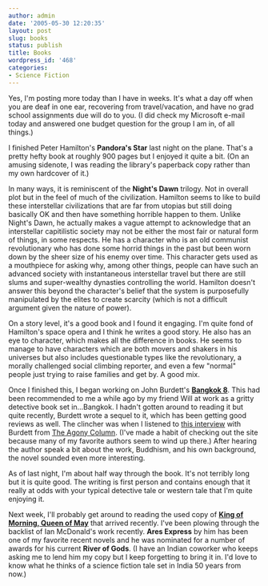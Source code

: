 ```yaml
---
author: admin
date: '2005-05-30 12:20:35'
layout: post
slug: books
status: publish
title: Books
wordpress_id: '468'
categories:
- Science Fiction
---
```

Yes, I'm posting more today than I have in weeks. It's what a day off when you are deaf in one ear, recovering from travel/vacation, and have no grad school assignments due will do to you. (I did check my Microsoft e-mail today and answered one budget question for the group I am in, of all things.)

I finished Peter Hamilton's <a here="http://www.amazon.com/exec/obidos/tg/detail/-/0345479211/"><b>Pandora's Star</b></a> last night on the plane. That's a pretty hefty book at roughly 900 pages but I enjoyed it quite a bit. (On an amusing sidenote, I was reading the library's paperback copy rather than my own hardcover of it.) 

In many ways, it is reminiscent of the <b>Night's Dawn</b> trilogy. Not in overall plot but in the feel of much of the civilization. Hamilton seems to like to build these interstellar civilizations that are far from utopias but still doing basically OK and then have something horrible happen to them. Unlike Night's Dawn, he actually makes a vague attempt to acknowledge that an interstellar capitilistic society may not be either the most fair or natural form of things, in some respects. He has a character who is an old communist revolutionary who has done some horrid things in the past but been worn down by the sheer size of his enemy over time. This character gets used as a mouthpiece for asking why, among other things, people can have such an advanced society with instantaneous interstellar travel but there are still slums and super-wealthy dynasties controlling the world. Hamilton doesn't answer this beyond the character's belief that the system is purposefully manipulated by the elites to create scarcity (which is not a difficult argument given the nature of power).

On a story level, it's a good book and I found it engaging. I'm quite fond of Hamilton's space opera and I think he writes a good story. He also has an eye to character, which makes all the difference in books. He seems to manage to have characters which are both movers and shakers in his universes but also includes questionable types like the revolutionary, a morally challenged social climbing reporter, and even a few "normal" people just trying to raise families and get by. A good mix.

Once I finished this, I began working on John Burdett's <a href="http://www.amazon.com/exec/obidos/tg/detail/-/1400032903/"><b>Bangkok 8</b></a>. This had been recommended to me a while ago by my friend Will at work as a gritty detective book set in...Bangkok. I hadn't gotten around to reading it but quite recently, Burdett wrote a sequel to it, which has been getting good reviews as well. The clincher was when I listened to <a href="http://trashotron.com/agony/audio/john_burdett.mp3">this interview</a> with Burdett from <a href="http://trashotron.com/agony/indexes/audio_interview_index.htm">The Agony Column</a>. (I've made a habit of checking out the site because many of my favorite authors seem to wind up there.) After hearing the author speak a bit about the work, Buddhism, and his own background, the novel sounded even more interesting. 

As of last night, I'm about half way through the book. It's not terribly long but it is quite good. The writing is first person and contains enough that it really at odds with your typical detective tale or western tale that I'm quite enjoying it.

Next week, I'll probably get around to reading the used copy of <a href="http://www.amazon.com/exec/obidos/tg/detail/-/0553290495/"><b>King of Morning, Queen of May</b></a> that arrived recently. I've been plowing through the backlist of Ian McDonald's work recently. <b>Ares Express</b> by him has been one of my favorite recent novels and he was nominated for a number of awards for his current <b>River of Gods</b>. (I have an Indian coworker who keeps asking me to lend him my copy but I keep forgetting to bring it in. I'd love to know what he thinks of a science fiction tale set in India 50 years from now.)
